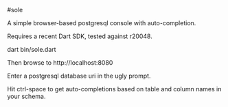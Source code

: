 #sole

A simple browser-based postgresql console with auto-completion.

Requires a recent Dart SDK, tested against r20048.

dart bin/sole.dart

Then browse to http://localhost:8080

Enter a postgresql database uri in the ugly prompt.

Hit ctrl-space to get auto-completions based on table and column names in your schema.

